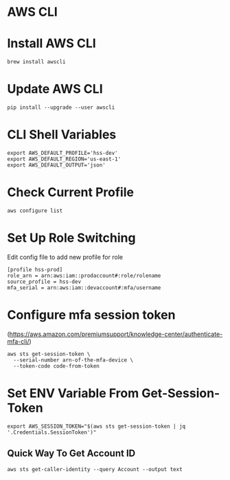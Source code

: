 # AWS CLI

# Install AWS CLI

```console
brew install awscli
```

# Update AWS CLI

```console
pip install --upgrade --user awscli
```

# CLI Shell Variables

```console
export AWS_DEFAULT_PROFILE='hss-dev'
export AWS_DEFAULT_REGION='us-east-1'
export AWS_DEFAULT_OUTPUT='json'
```

# Check Current Profile

```console
aws configure list
```

# Set Up Role Switching

Edit config file to add new profile for role

```
[profile hss-prod]
role_arn = arn:aws:iam::prodaccount#:role/rolename
source_profile = hss-dev
mfa_serial = arn:aws:iam::devaccount#:mfa/username
```

# Configure mfa session token

(https://aws.amazon.com/premiumsupport/knowledge-center/authenticate-mfa-cli/)

```console
aws sts get-session-token \
  --serial-number arn-of-the-mfa-device \
  --token-code code-from-token
```

# Set ENV Variable From Get-Session-Token

```console
export AWS_SESSION_TOKEN="$(aws sts get-session-token | jq '.Credentials.SessionToken')"
```

## Quick Way To Get Account ID

```console
aws sts get-caller-identity --query Account --output text
```
